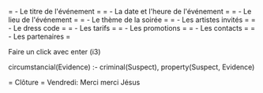 = - Le titre de l'événement =
= - La date et l'heure de l'événement =
= - Le lieu de l'événement =
= - Le thème de la soirée =
= - Les artistes invités =
= - Le dress code =
= - Les tarifs =
= - Les promotions =
= - Les contacts =
= - Les partenaires =

Faire un click avec enter (i3)

circumstancial(Evidence) :- criminal(Suspect), property(Suspect, Evidence)

= Clôture =
Vendredi: Merci merci Jésus 
